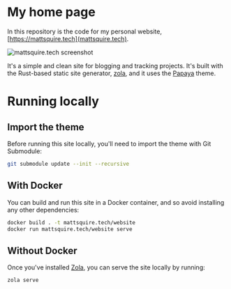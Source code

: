 # My home page

In this repository is the code for my personal website, [https://mattsquire.tech](mattsquire.tech).

![mattsquire.tech screenshot](https://placehold.co/600x400)

It's a simple and clean site for blogging and tracking projects. It's built with the Rust-based static site generator, [zola](https://getzola.org), and it uses the [Papaya](https://github.com/justint/papaya) theme.

# Running locally

## Import the theme

Before running this site locally, you'll need to import the theme with Git Submodule:

```bash
git submodule update --init --recursive
```

## With Docker

You can build and run this site in a Docker container, and so avoid installing any other dependencies:

```bash
docker build . -t mattsquire.tech/website
docker run mattsquire.tech/website serve
```

## Without Docker

Once you've installed [Zola](https://getzola.org), you can serve the site locally by running:

```bash
zola serve
```
